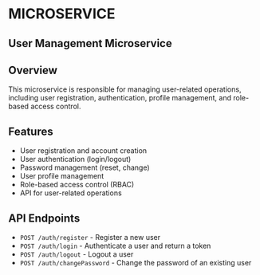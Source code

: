 # MICROSERVICE

## User Management Microservice

## Overview

This microservice is responsible for managing user-related operations, including user registration, authentication, profile management, and role-based access control.

## Features

- User registration and account creation
- User authentication (login/logout)
- Password management (reset, change)
- User profile management
- Role-based access control (RBAC)
- API for user-related operations

## API Endpoints


- `POST /auth/register` - Register a new user
- `POST /auth/login` - Authenticate a user and return a token
- `POST /auth/logout` - Logout a user
- `POST /auth/changePassword` - Change the password of an existing user

